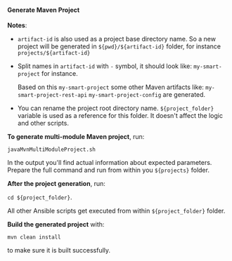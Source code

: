 #### Generate Maven Project

**Notes**:

- `artifact-id` is also used as a project base directory name.
  So a new project will be generated in `${pwd}/${artifact-id}` folder, for instance `projects/${artifact-id}`

- Split names in `artifact-id` with `-` symbol,
  it should look like: `my-smart-project` for instance.

  Based on this `my-smart-project` some other Maven artifacts like:
  `my-smart-project-rest-api`
  `my-smart-project-config`
  are generated.

- You can rename the project root directory name. `${project_folder}` variable is used as a reference for this folder.
  It doesn't affect the logic and other scripts.


**To generate multi-module Maven project**, run: 

`javaMvnMultiModuleProject.sh`

In the output you'll find actual information about expected parameters.
Prepare the full command and run from within you `${projects}` folder.

**After the project generation**, run:

`cd ${project_folder}`.

All other Ansible scripts get executed from within `${project_folder}` folder.

**Build the generated project** with: 

`mvn clean install` 

to make sure it is built successfully.